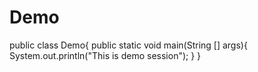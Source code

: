 # Demo

public class Demo{
public static void main(String [] args){
System.out.println("This is demo session");
}
}
